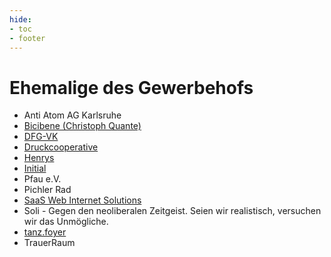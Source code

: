 ```yaml
---
hide:
- toc
- footer
---
```


Ehemalige des Gewerbehofs
=========================

* Anti Atom AG Karlsruhe
* [Bicibene (Christoph Quante)](http://www.bicibene.com)
* [DFG-VK](http://www.dfg-vk.de/willkommen)
* [Druckcooperative](http://www.druckcoop.de)
* [Henrys](http://www.henrys-online.de)
* [Initial](http://initial-karlsruhe.de)
* Pfau e.V.
* Pichler Rad
* [SaaS Web Internet Solutions](https://www.saasweb.net)
* Soli - Gegen den neoliberalen Zeitgeist. Seien wir realistisch, versuchen wir das Unmögliche.
* [tanz.foyer](http://www.tanzfoyer.de)
* TrauerRaum
